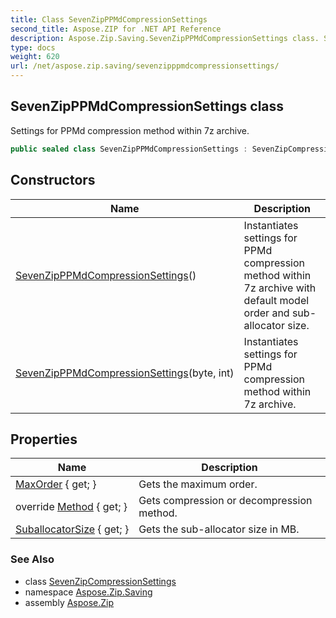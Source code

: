 ```yaml
---
title: Class SevenZipPPMdCompressionSettings
second_title: Aspose.ZIP for .NET API Reference
description: Aspose.Zip.Saving.SevenZipPPMdCompressionSettings class. Settings for PPMd compression method within 7z archive
type: docs
weight: 620
url: /net/aspose.zip.saving/sevenzipppmdcompressionsettings/
---
```

## SevenZipPPMdCompressionSettings class

Settings for PPMd compression method within 7z archive.

```csharp
public sealed class SevenZipPPMdCompressionSettings : SevenZipCompressionSettings
```

## Constructors

| Name | Description |
| --- | --- |
| [SevenZipPPMdCompressionSettings](sevenzipppmdcompressionsettings/#constructor)() | Instantiates settings for PPMd compression method within 7z archive with default model order and sub-allocator size. |
| [SevenZipPPMdCompressionSettings](sevenzipppmdcompressionsettings/#constructor_1)(byte, int) | Instantiates settings for PPMd compression method within 7z archive. |

## Properties

| Name | Description |
| --- | --- |
| [MaxOrder](../../aspose.zip.saving/sevenzipppmdcompressionsettings/maxorder/) { get; } | Gets the maximum order. |
| override [Method](../../aspose.zip.saving/sevenzipppmdcompressionsettings/method/) { get; } | Gets compression or decompression method. |
| [SuballocatorSize](../../aspose.zip.saving/sevenzipppmdcompressionsettings/suballocatorsize/) { get; } | Gets the sub-allocator size in MB. |

### See Also

* class [SevenZipCompressionSettings](../sevenzipcompressionsettings/)
* namespace [Aspose.Zip.Saving](../../aspose.zip.saving/)
* assembly [Aspose.Zip](../../)



